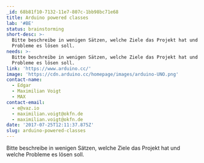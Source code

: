 ```yaml
---
_id: 68b81f10-7132-11e7-807c-1bb98bc71e68
title: Arduino powered classes
lab: '#BE'
status: brainstorming
short-desc: >-
  Bitte beschreibe in wenigen Sätzen, welche Ziele das Projekt hat und welche
  Probleme es lösen soll.
needs: >-
  Bitte beschreibe in wenigen Sätzen, welche Ziele das Projekt hat und welche
  Probleme es lösen soll.
link: 'https://www.arduino.cc/'
image: 'https://cdn.arduino.cc/homepage/images/arduino-UNO.png'
contact-name:
  - Edgar
  - Maximilian Voigt
  - MAX
contact-email:
  - e@vaz.io
  - maximilian.voigt@okfn.de
  - maximilian.voigt@okfn.de
date: '2017-07-25T12:11:37.875Z'
slug: arduino-powered-classes
---
```

Bitte beschreibe in wenigen Sätzen, welche Ziele das Projekt hat und welche Probleme es lösen soll.
